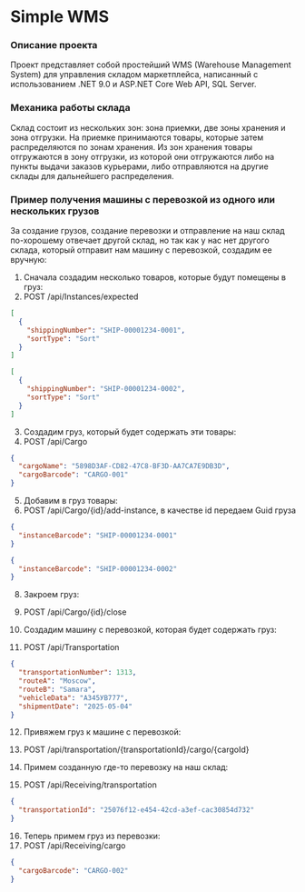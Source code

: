 # Simple WMS

### Описание проекта
Проект представляет собой простейший WMS (Warehouse Management System) для управления складом маркетплейса, написанный с использованием .NET 9.0 и ASP.NET Core Web API, SQL Server.

### Механика работы склада
Склад состоит из нескольких зон: зона приемки, две зоны хранения и зона отгрузки.
На приемке принимаются товары, которые затем распределяются по зонам хранения. Из зон хранения товары отгружаются в зону отгрузки, из которой они отгружаются либо на пункты выдачи заказов курьерами, либо отправляются на другие склады для дальнейшего распределения.

### Пример получения машины с перевозкой из одного или нескольких грузов
За создание грузов, создание перевозки и отправление на наш склад по-хорошему отвечает другой склад, но так как у нас нет другого склада, который отправит нам машину с перевозкой, создадим ее вручную:

1. Сначала создадим несколько товаров, которые будут помещены в груз:
2. POST /api/Instances/expected 
```json
[
  {
    "shippingNumber": "SHIP-00001234-0001",
    "sortType": "Sort"
  }
]
```
```json
[
  {
    "shippingNumber": "SHIP-00001234-0002",
    "sortType": "Sort"
  }
]
```
3. Создадим груз, который будет содержать эти товары:
4. POST /api/Cargo
```json
{
  "cargoName": "5898D3AF-CD82-47C8-BF3D-AA7CA7E9DB3D",
  "cargoBarcode": "CARGO-001"
}
```
5. Добавим в груз товары:
6. POST /api/Cargo/{id}/add-instance, в качестве id передаем Guid груза
```json
{
  "instanceBarcode": "SHIP-00001234-0001"
}
```
```json
{
  "instanceBarcode": "SHIP-00001234-0002"
}
```
8. Закроем груз:
9. POST /api/Cargo/{id}/close


10. Создадим машину с перевозкой, которая будет содержать груз:
11. POST /api/Transportation
```json
{
  "transportationNumber": 1313,
  "routeA": "Moscow",
  "routeB": "Samara",
  "vehicleData": "А345УВ777",
  "shipmentDate": "2025-05-04"
}
```
12. Привяжем груз к машине с перевозкой:
13. POST /api/transportation/{transportationId}/cargo/{cargoId}


14. Примем созданную где-то перевозку на наш склад:
15. POST /api/Receiving/transportation
```json
{
  "transportationId": "25076f12-e454-42cd-a3ef-cac30854d732"
}
```

16. Теперь примем груз из перевозки:
17. POST /api/Receiving/cargo
```json
{
  "cargoBarcode": "CARGO-002"
}
```
